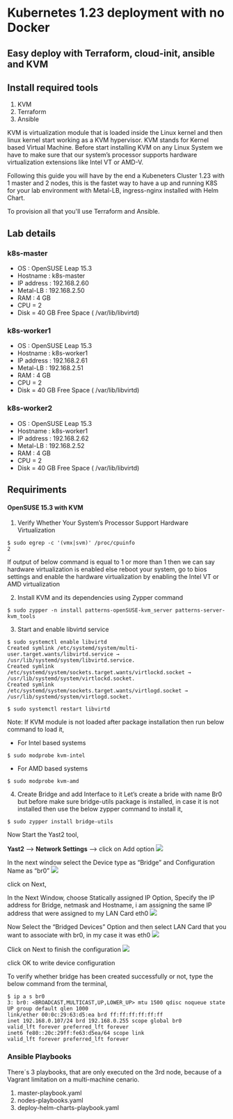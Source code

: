 # Kubernetes 1.23 deployment with no Docker
## Easy deploy with Terraform, cloud-init, ansible and KVM
## Install required tools

1. KVM
2. Terraform
3. Ansible

KVM is virtualization module that is loaded inside the Linux kernel and then linux kernel start working as a KVM hypervisor. KVM stands for Kernel based Virtual Machine. Before start installing KVM on any Linux System we have to make sure that our system’s processor supports hardware virtualization extensions like Intel VT or AMD-V.

Following this guide you will have by the end a Kubeneters Cluster 1.23 with 1 master and 2 nodes, this is the fastet way to have a up and running K8S for your lab environment with Metal-LB, ingress-nginx installed with Helm Chart.

To provision all that you'll use Terraform and Ansible.

## Lab details
### k8s-master
* OS : OpenSUSE Leap 15.3
* Hostname : k8s-master
* IP address : 192.168.2.60
* Metal-LB : 192.168.2.50
* RAM : 4 GB
* CPU = 2
* Disk = 40 GB Free Space ( /var/lib/libvirtd)
### k8s-worker1
* OS : OpenSUSE Leap 15.3
* Hostname : k8s-worker1
* IP address : 192.168.2.61
* Metal-LB : 192.168.2.51
* RAM : 4 GB
* CPU = 2
* Disk = 40 GB Free Space ( /var/lib/libvirtd)
### k8s-worker2
* OS : OpenSUSE Leap 15.3
* Hostname : k8s-worker1
* IP address : 192.168.2.62
* Metal-LB : 192.168.2.52
* RAM : 4 GB
* CPU = 2
* Disk = 40 GB Free Space ( /var/lib/libvirtd)

## Requiriments
#### OpenSUSE 15.3 with KVM
1. Verify Whether Your System’s Processor Support Hardware Virtualization
```
$ sudo egrep -c '(vmx|svm)' /proc/cpuinfo
2
```
If output of below command is equal to 1 or more than 1 then we can say hardware virtualization is enabled else reboot your system, go to bios settings and enable the hardware virtualization by enabling the Intel VT or AMD virtualization

2. Install KVM and its dependencies using Zypper command
```
$ sudo zypper -n install patterns-openSUSE-kvm_server patterns-server-kvm_tools
```

3. Start and enable libvirtd service
```
$ sudo systemctl enable libvirtd
Created symlink /etc/systemd/system/multi-user.target.wants/libvirtd.service → /usr/lib/systemd/system/libvirtd.service.
Created symlink /etc/systemd/system/sockets.target.wants/virtlockd.socket → /usr/lib/systemd/system/virtlockd.socket.
Created symlink /etc/systemd/system/sockets.target.wants/virtlogd.socket → /usr/lib/systemd/system/virtlogd.socket.
```
```
$ sudo systemctl restart libvirtd
```
Note: If KVM module is not loaded after package installation then run below command to load it,
* For Intel based systems
```
$ sudo modprobe kvm-intel
```
* For AMD based systems
```
$ sudo modprobe kvm-amd
```

4. Create Bridge and add Interface to it
Let’s create a bride with name Br0 but before make sure bridge-utils package is installed, in case it is not installed then use the below zypper command to install it,
```
$ sudo zypper install bridge-utils
````
Now Start the Yast2 tool,

**Yast2** –> **Network Settings** –> click on Add option
![](docs/image/Add-Bridge-SUSE-KVM.jpg)

In the next window select the Device type as “Bridge” and Configuration Name as “br0”
![](docs/image/Device-Type-Bridge-Name-OpenSUSE-KVM.jpg)

click on Next,

In the Next Window, choose Statically assigned IP Option, Specify the IP address for Bridge, netmask and Hostname, i am assigning the same IP address that were assigned to my LAN Card eth0
![](docs/image/Br0-IP-address-SUSE-KVM.jpg)

Now Select the “Bridged Devices” Option and then select LAN Card that you want to associate with br0, in my case it was eth0
![](docs/image/Select-Interface-Bride-SUSE-KVM.jpg)

Click on Next to finish the configuration
![](docs/image/Save-Bridge-SUSE-KVM.jpg)

click OK to write device configuration

To verify whether bridge has been created successfully or not, type the below command from the terminal,
```
$ ip a s br0
3: br0: <BROADCAST,MULTICAST,UP,LOWER_UP> mtu 1500 qdisc noqueue state UP group default qlen 1000
link/ether 00:0c:29:63:d5:ea brd ff:ff:ff:ff:ff:ff
inet 192.168.0.107/24 brd 192.168.0.255 scope global br0
valid_lft forever preferred_lft forever
inet6 fe80::20c:29ff:fe63:d5ea/64 scope link
valid_lft forever preferred_lft forever
```

### Ansible Playbooks

There´s 3 playbooks, that are only executed on the 3rd node, because of a Vagrant limitation on a multi-machine cenario.

1. master-playbook.yaml
2. nodes-playbooks.yaml
3. deploy-helm-charts-playbook.yaml
